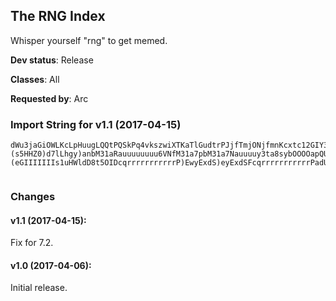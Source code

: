 ## The RNG Index

Whisper yourself "rng" to get memed.

**Dev status**: Release

**Classes**: All

**Requested by**: Arc

### Import String for v1.1 (2017-04-15)

    dWu3jaGiOWLKcLpHuugLQQtPQSkPq4vkszwiXTKaTlGudtrPJjfTmjONjfmnKcxtc12GIY3uK4CifzDkI6Esu)tkK6GiPwiqupeimrO0fbISrfj9rjKrcfvNKcReWmrk1nbs2juLFQiOHcvvlvrQEkLMQu6QqvzRkI4RsHQXIuuDwPqYBve4Ukc1EH8xKQbloSuTyjGhdYKvLlJAZu0NvunAKKtlPvlfIEnuKzR0THk7Mk)MQgoOwUcphX0v56a12Li(UePXJuY5vu8Efr6(kcz)KrnrTi7d1ISDOR6DeulYsU(4qTileyY5XHSRhQVkN)6RszLzfGawpuFvmb7GUQ3Pap8qmHyH5D)FmbIIYwDy6takkkkvtfN)uEmbs5OIDkd(apCkS7jafffLhtGukRqUX6lLh)pMa9jafffLQPc5gMv37)Xeikkyq844RIJjy8P4hkKBywDV)htGOOGrxPXSnIgJ0OHOQ7Gym(u8dfYnmRU3)JjquuWWdb1jvVRV7my8PCuXobOOOOOOOOapQU7hJP1CYyqrzRom9jafffffffLZF9vPSY5V(QmnLMcqrrrHDpbWUNaeW6H6RcbM3LOuwzsNibSEO(QaMWplmVRbwIszLjDIeGawpuFvmb7GUQ3P0FplmVRb2FcmVRb2pbOOOOunv(D(tHaZ7AG9tXpuat4NfM31alzciW8UgyNyLJk2jafffffffLbFGhobOOOOWUNauuuuUQJWJ7NaZ7sOOqG5DnW(jaffffWe(zH5DnWsMacmVRb2jwPSYnaZcGDpbiG1d1xfxhht5yADGhmfVPjHpkoW4SW8UeLYkfXNfM3TTxadNP)VWpby6hkvLYkEttcFtRjffVPjHVP5aJZcZ7suEEbOOOOSEO(QqG5DnWQuwHWldD)tHIsr8zH5DnCM()kffmiW8Uy89jafffL(7zH5DnW(tG5DnW(ja29eGaQMko)P8t94QMDOBQJoowP7EkupUQzh6M6OJJNSbzsQKAbw()7t5OIDcqrrrX6HWeFgUsy35hZyCmUFd8MelTNWw6GIAd8WCQXd7Nay3taRhQVk9Xvn7qh(9LYdIszfqqN6Xvn7qh(maDr8HFFP8G8)jGQPsFCvZo0HFFP8GOCuXobOOOOy6hk0POa7lLhgyvQoLkCVoi)9Xvn7qh(9LYdYNYZlafffffffL1d1xfcmVRbwLYkGGo1JRA2Ho8za6I4d)(s5HHZ0)d7lLhgy)anbM31aRauuuuuuuu6VNfM31a7pbM31a7Nauuuuy3ta8sybOOOOapQU7hJgVpCv38jRacp495OzNIhMDk9Xvn7qNc(mW4taS7jaqqN6Xvn7qh(maniwUp()eGam9dLRYdLYknPOakQP50BPM2GeET0BnaPPBvEEbOOOOy6hkq(vPSstkk4HpqrVLAAds41shetiTXhOWZQ88cqrrrrrrrz9q9vHaZ7AGLIcDkk0POqNIcHxg64NszfcVm09JzuukIV2(YUZWz6)VkpOOa5xkkn)(eGIIIIIIIs1uHWldD8t5OIDcqrrrrrrrrrrrP)EwyExdS)eyExdSFcqrrrrrrrrrrrPadUJjbOOOOOOOOWUNauuuuy3taS7jabiat)qHoffcmVRbwLQtPc3RdYpbM3L8P88cqrrrz9q9v5XeiLYkfXNfM3fltGgv4R6D)eyExdSFcqrrrz9q9vzRomPuwPi(SW8U0U6W0pbM31a7NauuuuGhEiMqSW8U)pMarrzRom9ja29eGaGhv39JrJYdEOmD8ksXW9yAnzmOOC(RVFi7Zthcm584qGm6qhY2HUAjC7OoFopaL)Xi8kyZzr2htGqwQhqkL0e0nvkC2MtPGZsJc2SyK9vjnsWoORwcJS9Dr2xLaV9zAzADilYsfxNt1HMknkE2gWSgAGgfpBHnmfAQ4crMfS4cr26dzBPIvMoEfPy4EmTq2QRE0H84Gx(4hcVMi767pulY(QMMviW7ndQfzXbEVkQfDOdzn7qx17qTiloW7vrTOdDilCjWxFz3HArwCG3RIArh6q2rhIrTiloW7vrTOdDi7WVmQfzXbEVkQfDOdzV(YUd1IS4aVxf1Io0HSGjmDipUc0pubqhY6aJRDuNpNheeEnr2bpV6DTZaZi7X06q2BuNpNhOwK9bE0VQ3HSnrwUe2DiliOQFkGIjK(CgzXXesFoJSd3CKfhti95C7mWmYccmN6w6GYwe9ghZnS4hKMoYIJjK(CMUhMh9Zpq2YLr2Bgygz5sy3HSGDCjS7q2RIJFilycthhti95mcKrwWeMooMq6Z52zGzeiJoKT067OcnvAu8SnGzn0ankE2cByk0uXfImlyXfIoKfhY(qwcYwiOBa00eYwccVM0OWMOdHa
     

### Changes

#### v1.1 (2017-04-15):

Fix for 7.2.


#### v1.0 (2017-04-06):

Initial release.

